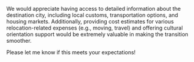 We would appreciate having access to detailed information about the destination city, including local customs, transportation options, and housing markets. Additionally, providing cost estimates for various relocation-related expenses (e.g., moving, travel) and offering cultural orientation support would be extremely valuable in making the transition smoother.

Please let me know if this meets your expectations!